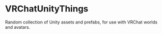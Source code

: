 # VRChatUnityThings
Random collection of Unity assets and prefabs, for use with VRChat worlds and avatars.
